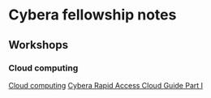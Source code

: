 # Cybera fellowship notes
 
## Workshops

### Cloud computing

[Cloud computing](cloud-computing.md)
[Cybera Rapid Access Cloud Guide Part I](rac-guide-part-i.md)

